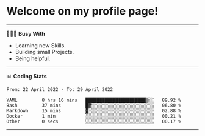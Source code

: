 # Welcome on my profile page!
<!-- print(("dralla"[::-1]+"s").capitalize()) -->

---
👨🏻‍💻 **Busy With**
* Learning new Skills.
* Building small Projects.
* Being helpful.

---
📊 **Coding Stats**
<!--START_SECTION:waka-->

```text
From: 22 April 2022 - To: 29 April 2022

YAML         8 hrs 16 mins   ██████████████████████▒░░   89.92 %
Bash         37 mins         █▓░░░░░░░░░░░░░░░░░░░░░░░   06.80 %
Markdown     15 mins         ▓░░░░░░░░░░░░░░░░░░░░░░░░   02.88 %
Docker       1 min           ░░░░░░░░░░░░░░░░░░░░░░░░░   00.21 %
Other        0 secs          ░░░░░░░░░░░░░░░░░░░░░░░░░   00.17 %
```

<!--END_SECTION:waka-->
---
